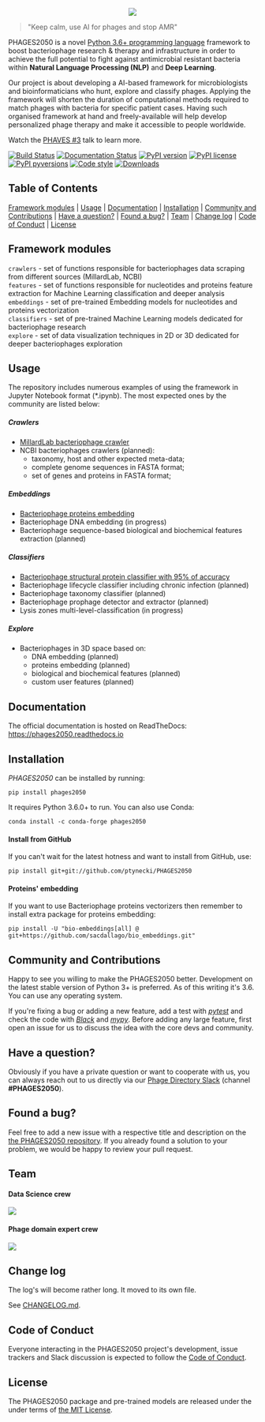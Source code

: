 <p align="center">
  <img src="http://tynecki.pl/phages2050-logo.png">
</p>

> "Keep calm, use AI for phages and stop AMR"

PHAGES2050 is a novel [Python 3.6+ programming language](https://python.org) framework to boost bacteriophage research & therapy and infrastructure in order to achieve the full potential to fight against antimicrobial resistant bacteria within **Natural Language Processing (NLP)** and **Deep Learning**.

Our project is about developing a AI-based framework for microbiologists and bioinformaticians who hunt, explore and classify phages. Applying the framework will shorten the duration of computational methods required to match phages with bacteria for specific patient cases. Having such organised framework at hand and freely-available will help develop personalized phage therapy and make it accessible to people worldwide.

Watch the [PHAVES #3](https://www.youtube.com/watch?v=gh_Q135t9ps) talk to learn more.

[![Build Status](https://travis-ci.org/phages2050-dev/phages2050.svg?branch=master)](https://travis-ci.org/phages2050-dev/phages2050)
[![Documentation Status](https://readthedocs.org/projects/phages2050/badge/?version=stable)](https://phages2050.readthedocs.io/en/stable/?badge=stable)
[![PyPI version](https://img.shields.io/pypi/v/phages2050.svg)](https://pypi.org/project/phages2050/)
[![PyPI license](https://img.shields.io/pypi/l/phages2050.svg)](https://pypi.python.org/pypi/)
[![PyPI pyversions](https://img.shields.io/pypi/pyversions/phages2050.svg)](https://pypi.python.org/pypi/phages2050/)
[![Code style](https://img.shields.io/badge/code%20style-black-000000.svg)](https://github.com/psf/black)
[![Downloads](https://static.pepy.tech/badge/phages2050)](https://pepy.tech/project/phages2050)

## Table of Contents

[Framework modules](https://github.com/ptynecki/PHAGES2050#framework-modules) | [Usage](https://github.com/ptynecki/PHAGES2050#usage) | [Documentation](https://github.com/ptynecki/PHAGES2050#documentation) | [Installation](https://github.com/ptynecki/PHAGES2050#installation) | [Community and Contributions](https://github.com/ptynecki/PHAGES2050#community-and-contributions) | [Have a question?](https://github.com/ptynecki/PHAGES2050#have-a-question) | [Found a bug?](https://github.com/ptynecki/PHAGES2050#found-a-bug) | [Team](https://github.com/ptynecki/PHAGES2050#team) | [Change log](https://github.com/ptynecki/PHAGES2050#change-log) | [Code of Conduct](https://github.com/ptynecki/PHAGES2050#code-of-conduct) | [License](https://github.com/ptynecki/PHAGES2050#license)

## Framework modules

`crawlers` - set of functions responsible for bacteriophages data scraping from different sources (MillardLab, NCBI)  
`features` - set of functions responsible for nucleotides and proteins feature extraction for Machine Learning classification and deeper analysis  
`embeddings` - set of pre-trained Embedding models for nucleotides and proteins vectorization  
`classifiers` - set of pre-trained Machine Learning models dedicated for bacteriophage research  
`explore` - set of data visualization techniques in 2D or 3D dedicated for deeper bacteriophages exploration

## Usage

The repository includes numerous examples of using the framework in Jupyter Notebook format (*.ipynb). The most expected ones by the community are listed below:

##### Crawlers
* [MillardLab bacteriophage crawler](https://github.com/ptynecki/PHAGES2050/blob/master/examples/crawlers/MillardLab-bacteriophage-crawler.ipynb)
* NCBI bacteriophages crawlers (planned):
  * taxonomy, host and other expected meta-data;
  * complete genome sequences in FASTA format;
  * set of genes and proteins in FASTA format;

##### Embeddings
* [Bacteriophage proteins embedding](https://github.com/ptynecki/PHAGES2050/blob/master/examples/embeddings/Bacteriophage-proteins-embedding.ipynb)
* Bacteriophage DNA embedding (in progress)
* Bacteriophage sequence-based biological and biochemical features extraction (planned)

##### Classifiers
* [Bacteriophage structural protein classifier with 95% of accuracy](https://github.com/ptynecki/PHAGES2050/blob/master/examples/classifiers/Bacteriophage-structural-protein-classifier.ipynb)
* Bacteriophage lifecycle classifier including chronic infection (planned)
* Bacteriophage taxonomy classifier (planned)
* Bacteriophage prophage detector and extractor (planned)
* Lysis zones multi-level-classification (in progress)

##### Explore
* Bacteriophages in 3D space based on:
  * DNA embedding (planned)
  * proteins embedding (planned)
  * biological and biochemical features (planned)
  * custom user features (planned)

## Documentation

The official documentation is hosted on ReadTheDocs: https://phages2050.readthedocs.io

## Installation

_PHAGES2050_ can be installed by running:

```
pip install phages2050
```

It requires Python 3.6.0+ to run. You can also use Conda:

```
conda install -c conda-forge phages2050
```

#### Install from GitHub

If you can't wait for the latest hotness and want to install from GitHub, use:

```
pip install git+git://github.com/ptynecki/PHAGES2050
```

#### Proteins' embedding

If you want to use Bacteriophage proteins vectorizers then remember to install extra package for proteins embedding:

```
pip install -U "bio-embeddings[all] @ git+https://github.com/sacdallago/bio_embeddings.git"
```

## Community and Contributions

Happy to see you willing to make the PHAGES2050 better. Development on the latest stable version of Python 3+ is preferred. As of this writing it's 3.6. You can use any operating system.

If you're fixing a bug or adding a new feature, add a test with *[pytest](https://github.com/pytest-dev/pytest)* and check the code with *[Black](https://github.com/psf/black/)* and *[mypy](https://github.com/python/mypy)*. Before adding any large feature, first open an issue for us to discuss the idea with the core devs and community.

## Have a question?

Obviously if you have a private question or want to cooperate with us, you can always reach out to us directly via our [Phage Directory Slack](https://phage.directory/slack) (channel **#PHAGES2050**).

## Found a bug?

Feel free to add a new issue with a respective title and description on the [the PHAGES2050 repository](https://github.com/ptynecki/PHAGES2050/issues). If you already found a solution to your problem, we would be happy to review your pull request.

## Team

#### Data Science crew
![](http://tynecki.pl/phages2050-datascience-team-v2.png)

#### Phage domain expert crew
![](http://tynecki.pl/phages2050-phage-expert-team-v2.png)

## Change log

The log's will become rather long. It moved to its own file.

See [CHANGELOG.md](https://github.com/ptynecki/PHAGES2050/blob/master/CHANGELOG.md).

## Code of Conduct

Everyone interacting in the PHAGES2050 project's development, issue trackers and Slack discussion is expected to follow the [Code of Conduct](https://github.com/ptynecki/PHAGES2050/blob/master/CODE_OF_CONDUCT.md).

## License

The PHAGES2050 package and pre-trained models are released under the under terms of [the MIT License](https://github.com/ptynecki/PHAGES2050/blob/master/LICENSE).

